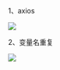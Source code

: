 1、axios

![](C:\Users\25771\AppData\Roaming\Typora\typora-user-images\image-20200708112353524.png)

2、变量名重复

![](C:\Users\25771\AppData\Roaming\Typora\typora-user-images\image-20200708151532422.png)